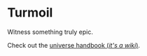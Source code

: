 # Turmoil

Witness something truly epic.

Check out the [universe handbook (_it's a wiki_)](https://github.com/M3L6H/Chaos/wiki).
